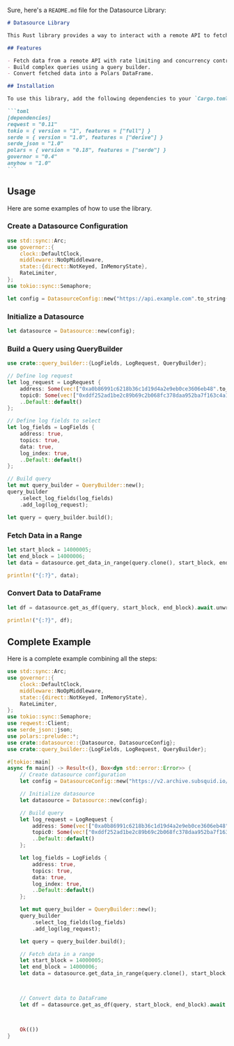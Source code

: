 Sure, here's a `README.md` file for the Datasource Library:

````markdown
# Datasource Library

This Rust library provides a way to interact with a remote API to fetch blockchain data, with support for rate limiting and concurrency control. It includes tools to build complex queries and convert the data into a Polars DataFrame.

## Features

- Fetch data from a remote API with rate limiting and concurrency control.
- Build complex queries using a query builder.
- Convert fetched data into a Polars DataFrame.

## Installation

To use this library, add the following dependencies to your `Cargo.toml`:

```toml
[dependencies]
reqwest = "0.11"
tokio = { version = "1", features = ["full"] }
serde = { version = "1.0", features = ["derive"] }
serde_json = "1.0"
polars = { version = "0.18", features = ["serde"] }
governor = "0.4"
anyhow = "1.0"
```
````

## Usage

Here are some examples of how to use the library.

### Create a Datasource Configuration

```rust
use std::sync::Arc;
use governor::{
    clock::DefaultClock,
    middleware::NoOpMiddleware,
    state::{direct::NotKeyed, InMemoryState},
    RateLimiter,
};
use tokio::sync::Semaphore;

let config = DatasourceConfig::new("https://api.example.com".to_string(), 10);
```

### Initialize a Datasource

```rust
let datasource = Datasource::new(config);
```

### Build a Query using QueryBuilder

```rust
use crate::query_builder::{LogFields, LogRequest, QueryBuilder};

// Define log request
let log_request = LogRequest {
    address: Some(vec!["0xa0b86991c6218b36c1d19d4a2e9eb0ce3606eb48".to_string()]),
    topic0: Some(vec!["0xddf252ad1be2c89b69c2b068fc378daa952ba7f163c4a11628f55a4df523b3ef".to_string()]),
    ..Default::default()
};

// Define log fields to select
let log_fields = LogFields {
    address: true,
    topics: true,
    data: true,
    log_index: true,
    ..Default::default()
};

// Build query
let mut query_builder = QueryBuilder::new();
query_builder
    .select_log_fields(log_fields)
    .add_log(log_request);

let query = query_builder.build();
```

### Fetch Data in a Range

```rust
let start_block = 14000005;
let end_block = 14000006;
let data = datasource.get_data_in_range(query.clone(), start_block, end_block).await.unwrap();

println!("{:?}", data);
```

### Convert Data to DataFrame

```rust
let df = datasource.get_as_df(query, start_block, end_block).await.unwrap();

println!("{:?}", df);
```

## Complete Example

Here is a complete example combining all the steps:

```rust
use std::sync::Arc;
use governor::{
    clock::DefaultClock,
    middleware::NoOpMiddleware,
    state::{direct::NotKeyed, InMemoryState},
    RateLimiter,
};
use tokio::sync::Semaphore;
use reqwest::Client;
use serde_json::json;
use polars::prelude::*;
use crate::datasource::{Datasource, DatasourceConfig};
use crate::query_builder::{LogFields, LogRequest, QueryBuilder};

#[tokio::main]
async fn main() -> Result<(), Box<dyn std::error::Error>> {
    // Create datasource configuration
    let config = DatasourceConfig::new("https://v2.archive.subsquid.io/network/ethereum-mainnet".to_string(), 10);

    // Initialize datasource
    let datasource = Datasource::new(config);

    // Build query
    let log_request = LogRequest {
        address: Some(vec!["0xa0b86991c6218b36c1d19d4a2e9eb0ce3606eb48".to_string()]),
        topic0: Some(vec!["0xddf252ad1be2c89b69c2b068fc378daa952ba7f163c4a11628f55a4df523b3ef".to_string()]),
        ..Default::default()
    };

    let log_fields = LogFields {
        address: true,
        topics: true,
        data: true,
        log_index: true,
        ..Default::default()
    };

    let mut query_builder = QueryBuilder::new();
    query_builder
        .select_log_fields(log_fields)
        .add_log(log_request);

    let query = query_builder.build();

    // Fetch data in a range
    let start_block = 14000005;
    let end_block = 14000006;
    let data = datasource.get_data_in_range(query.clone(), start_block, end_block).await.unwrap();



    // Convert data to DataFrame
    let df = datasource.get_as_df(query, start_block, end_block).await.unwrap();



    Ok(())
}


```
